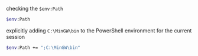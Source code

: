 checking the `$env:Path`

```bash
$env:Path
```

explicitly adding `C:\MinGW\bin` to the PowerShell environment for the current session

```bash
$env:Path += ";C:\MinGW\bin"
```